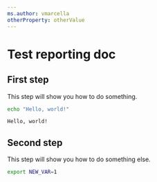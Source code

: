 ```yaml
---
ms.author: vmarcella
otherProperty: otherValue
---
```


# Test reporting doc

## First step

This step will show you how to do something.

```bash
echo "Hello, world!"
```

<!-- expected_similarity=1.0 -->

```text
Hello, world!
```

## Second step

This step will show you how to do something else.

```bash
export NEW_VAR=1
```
